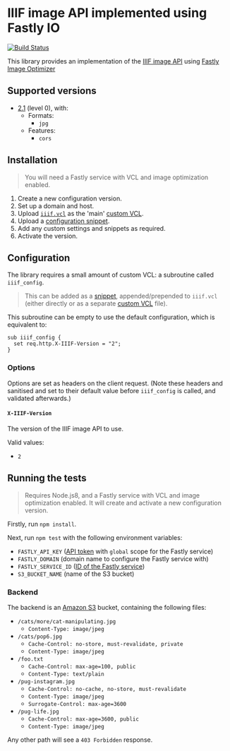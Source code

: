 IIIF image API implemented using Fastly IO
==========================================

[![Build Status](https://travis-ci.org/elifesciences/fastly-iiif.svg?branch=master)](https://travis-ci.org/elifesciences/fastly-iiif)

This library provides an implementation of the [IIIF image API](https://iiif.io/) using [Fastly Image Optimizer](https://www.fastly.com/products/web-and-mobile-performance/image-optimization)

Supported versions
------------------

- [2.1](https://iiif.io/api/image/2.1/) (level 0), with:
  - Formats:
    - `jpg`
  - Features:
    - `cors`

Installation
------------

> You will need a Fastly service with VCL and image optimization enabled.

1. Create a new configuration version.
2. Set up a domain and host.
3. Upload [`iiif.vcl`](iiif.vcl) as the 'main' [custom VCL](https://docs.fastly.com/vcl/custom-vcl/uploading-custom-vcl/).
4. Upload a [configuration snippet](#configuration).
5. Add any custom settings and snippets as required.
6. Activate the version.

Configuration
-------------

The library requires a small amount of custom VCL: a subroutine called `iiif_config`.

> This can be added as a [snippet](https://docs.fastly.com/vcl/vcl-snippets/using-regular-vcl-snippets/), appended/prepended to `iiif.vcl` (either directly or as a separate [custom VCL](https://docs.fastly.com/vcl/custom-vcl/uploading-custom-vcl/) file).

This subroutine can be empty to use the default configuration, which is equivalent to:

```vcl
sub iiif_config {
  set req.http.X-IIIF-Version = "2";
}
```

### Options

Options are set as headers on the client request. (Note these headers and sanitised and set to their default value before `iiif_config` is called, and validated afterwards.)

#### `X-IIIF-Version`

The version of the IIIF image API to use.

Valid values:

- `2`

Running the tests
-----------------

> Requires Node.js8, and a Fastly service with VCL and image optimization enabled. It will create and activate a new configuration version.

Firstly, run `npm install`.

Next, run `npm test` with the following environment variables:

- `FASTLY_API_KEY` ([API token](https://docs.fastly.com/guides/account-management-and-security/using-api-tokens) with `global` scope for the Fastly service)
- `FASTLY_DOMAIN` (domain name to configure the Fastly service with)
- `FASTLY_SERVICE_ID` ([ID of the Fastly service](https://docs.fastly.com/guides/account-management-and-security/finding-and-managing-your-account-info#finding-your-service-id))
- `S3_BUCKET_NAME` (name of the S3 bucket) 

### Backend

The backend is an [Amazon S3](https://aws.amazon.com/s3/) bucket, containing the following files:

- `/cats/more/cat-manipulating.jpg`
  - `Content-Type: image/jpeg`
- `/cats/pop6.jpg`
  - `Cache-Control: no-store, must-revalidate, private`
  - `Content-Type: image/jpeg`
- `/foo.txt`
  - `Cache-Control: max-age=100, public`
  - `Content-Type: text/plain`
- `/pug-instagram.jpg`
  - `Cache-Control: no-cache, no-store, must-revalidate`
  - `Content-Type: image/jpeg`
  - `Surrogate-Control: max-age=3600`
- `/pug-life.jpg`
  - `Cache-Control: max-age=3600, public`
  - `Content-Type: image/jpeg`

Any other path will see a `403 Forbidden` response.
